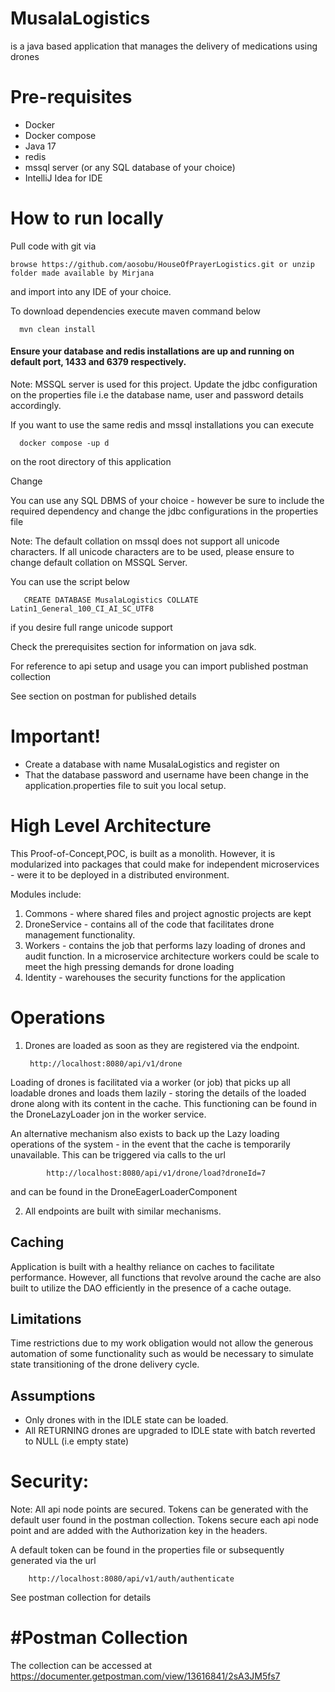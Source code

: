 # MusalaLogistics
is a java based application that manages the delivery of medications using drones

# Pre-requisites
- Docker
- Docker compose
- Java 17
- redis
- mssql server (or any SQL database of your choice)
- IntelliJ Idea for IDE

# How to run locally
Pull code with git via

    browse https://github.com/aosobu/HouseOfPrayerLogistics.git or unzip folder made available by Mirjana

 and import into any IDE of your choice.

To download dependencies execute maven command below

      mvn clean install 

#### Ensure your database and redis installations are up and running on default port, 1433 and 6379 respectively.

Note: MSSQL server is used for this project.
Update the jdbc configuration on the properties file i.e the database name, user and password details accordingly.

If you want to use the same redis and mssql installations you can execute

      docker compose -up d 

on the root directory of this application

Change 

You can use any SQL DBMS of your choice - however be sure to include the required dependency and change the jdbc configurations in the properties file

Note: The default collation on mssql does not support all unicode characters.
If all unicode characters are to be used, please ensure to change default collation on MSSQL Server.

You can use the script below

       CREATE DATABASE MusalaLogistics COLLATE Latin1_General_100_CI_AI_SC_UTF8

if you desire full range unicode support

Check the prerequisites section for information on java sdk.

For reference to api setup and usage you can import published postman collection

See section on postman for published details

# Important!
- Create a database with name MusalaLogistics and register on
- That the database password and username have been change in the application.properties file to suit you local setup.

# High Level Architecture
This Proof-of-Concept,POC, is built as a monolith. However, it is modularized into packages that could make for independent microservices - were it to be deployed in a distributed environment.

Modules include:
1. Commons - where shared files and project agnostic projects are kept
2. DroneService - contains all of the code that facilitates drone management functionality.
3. Workers - contains the job that performs lazy loading of drones and audit function. In a microservice architecture workers could be scale to meet the high pressing demands for drone loading
4. Identity - warehouses the security functions for the application

# Operations

1. Drones are loaded as soon as they are registered via the endpoint.

        http://localhost:8080/api/v1/drone

Loading of drones is facilitated via a worker (or job) that picks up all loadable drones and loads them lazily -
storing the details of the loaded drone along with its content in the cache.
This functioning can be found in the DroneLazyLoader jon in the worker service.

An alternative mechanism also exists to back up the Lazy loading operations of the system - in the event that the cache is temporarily unavailable.
This can be triggered via calls to the url

            http://localhost:8080/api/v1/drone/load?droneId=7

and can be found in the DroneEagerLoaderComponent

2. All endpoints are built with similar mechanisms.

## Caching

Application is built with a healthy reliance on caches to facilitate performance. However, all functions that revolve around the cache are also
built to utilize the DAO efficiently in the presence of a cache outage.

## Limitations

Time restrictions due to my work obligation would not allow the generous automation of some
functionality such as would be necessary to simulate state transitioning of the drone delivery cycle.

## Assumptions
- Only drones with in the IDLE state can be loaded.
- All RETURNING drones are upgraded to IDLE state with batch reverted to NULL (i.e empty state)

# Security: 

Note: All api node points are secured. 
Tokens can be generated with the default user found in the postman collection.
Tokens secure each api node point and are added with the Authorization key in the headers.

A default token can be found in the properties file or subsequently generated via the url

        http://localhost:8080/api/v1/auth/authenticate

See postman collection for details

# #Postman Collection

The collection can be accessed at https://documenter.getpostman.com/view/13616841/2sA3JM5fs7






